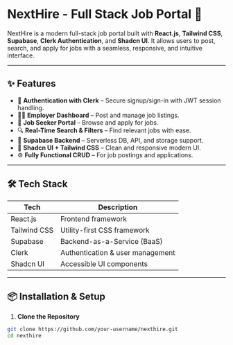 # NextHire - Full Stack Job Portal 🚀

NextHire is a modern full-stack job portal built with **React.js**, **Tailwind CSS**, **Supabase**, **Clerk Authentication**, and **Shadcn UI**. It allows users to post, search, and apply for jobs with a seamless, responsive, and intuitive interface.


---

## ✨ Features

- 🔐 **Authentication with Clerk** – Secure signup/sign-in with JWT session handling.
- 🧑‍💼 **Employer Dashboard** – Post and manage job listings.
- 💼 **Job Seeker Portal** – Browse and apply for jobs.
- 🔍 **Real-Time Search & Filters** – Find relevant jobs with ease.
- 💾 **Supabase Backend** – Serverless DB, API, and storage support.
- 🎨 **Shadcn UI + Tailwind CSS** – Clean and responsive modern UI.
- ⚙️ **Fully Functional CRUD** – For job postings and applications.

---

## 🛠️ Tech Stack

| Tech         | Description                       |
|--------------|-----------------------------------|
| React.js     | Frontend framework                |
| Tailwind CSS | Utility-first CSS framework       |
| Supabase     | Backend-as-a-Service (BaaS)       |
| Clerk        | Authentication & user management  |
| Shadcn UI    | Accessible UI components          |

---


## 📦 Installation & Setup

1. **Clone the Repository**

```bash
git clone https://github.com/your-username/nexthire.git
cd nexthire
